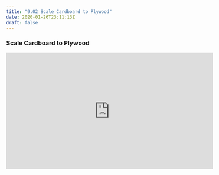 ```yaml
---
title: "9.02 Scale Cardboard to Plywood"
date: 2020-01-26T23:11:13Z
draft: false
---
```


<div class="video-card">

### Scale Cardboard to Plywood

<div class="iframe-16-9-container">
<iframe class="youTubeIframe"  width="560" height="315" src="https://www.youtube.com/embed/j-KeJDNf9HQ" title="YouTube video player" frameborder="0" allow="accelerometer; autoplay; clipboard-write; encrypted-media; gyroscope; picture-in-picture; web-share" allowfullscreen></iframe>
</div>
</div>
